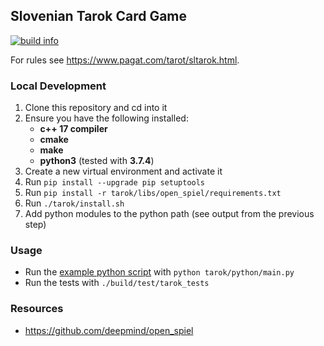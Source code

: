 ## Slovenian Tarok Card Game
<a href="https://circleci.com/gh/semanticweights/tarok">
  <img src="https://img.shields.io/circleci/build/github/semanticweights/tarok?style=flat-square" alt="build info"/>
</a>

For rules see https://www.pagat.com/tarot/sltarok.html.

### Local Development
1. Clone this repository and cd into it
2. Ensure you have the following installed:
    - **c++ 17 compiler**
    - **cmake**
    - **make**
    - **python3** (tested with **3.7.4**)
3. Create a new virtual environment and activate it
4. Run `pip install --upgrade pip setuptools`
5. Run `pip install -r tarok/libs/open_spiel/requirements.txt`
6. Run `./tarok/install.sh`
7. Add python modules to the python path (see output from the previous step)

### Usage
- Run the [example python script](tarok/python/main.py) with `python tarok/python/main.py`
- Run the tests with `./build/test/tarok_tests`

### Resources
- https://github.com/deepmind/open_spiel
